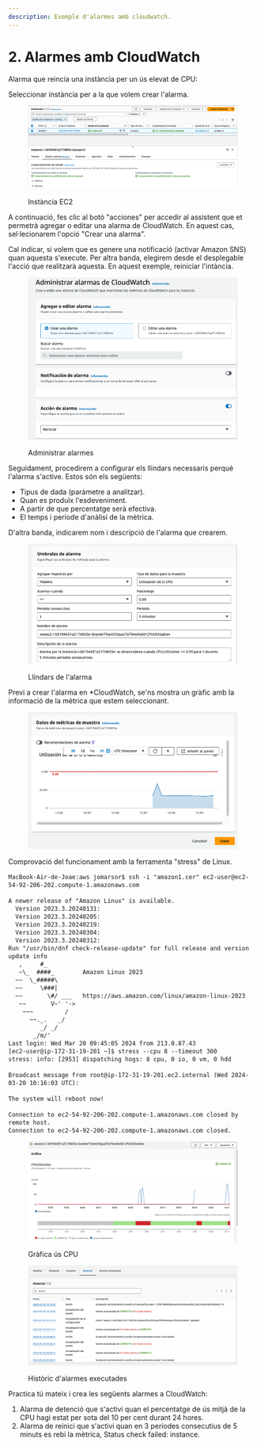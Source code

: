 ```yaml
---
description: Exemple d'alarmes amb cloudwatch.
---
```


# 2. Alarmes amb CloudWatch

Alarma que reincia una instància per un ús elevat de CPU:

Seleccionar instància per a la que volem crear l'alarma.

<figure><img src="../.gitbook/assets/image.png" alt=""><figcaption><p>Instància EC2</p></figcaption></figure>

A continuació, fes clic al botó "acciones" per accedir al assistent que et permetrà agregar o editar una alarma de CloudWatch. En aquest cas, sel·lecionarem l'opció "Crear una alarma".

Cal indicar, si volem que es genere una notificació (activar Amazon SNS) quan aquesta s'execute. Per altra banda, elegirem desde el desplegable l'acció que realitzarà aquesta. En aquest exemple, reiniciar l'intància.

<figure><img src="../.gitbook/assets/image (1).png" alt=""><figcaption><p>Administrar alarmes</p></figcaption></figure>

Seguidament, procedirem a configurar els llindars necessaris perquè l'alarma s'active. Estos són els següents:

* Tipus de dada (paràmetre a analitzar).&#x20;
* Quan es produïx l'esdeveniment.&#x20;
* A partir de que percentatge serà efectiva.&#x20;
* El temps i període d'anàlisi de la mètrica.

D'altra banda, indicarem nom i descripció de l'alarma que crearem.

<figure><img src="../.gitbook/assets/image (2).png" alt=""><figcaption><p>Llindars de l'alarma</p></figcaption></figure>

Previ a crear l'alarma en \*CloudWatch, se'ns mostra un gràfic amb la informació de la mètrica que estem seleccionant.

<figure><img src="../.gitbook/assets/image (3).png" alt=""><figcaption></figcaption></figure>

Comprovació del funcionament amb la ferramenta "stress" de Linux.

```
MacBook-Air-de-Joae:aws jomarsor$ ssh -i "amazon1.cer" ec2-user@ec2-54-92-206-202.compute-1.amazonaws.com

A newer release of "Amazon Linux" is available.
  Version 2023.3.20240131:
  Version 2023.3.20240205:
  Version 2023.3.20240219:
  Version 2023.3.20240304:
  Version 2023.3.20240312:
Run "/usr/bin/dnf check-release-update" for full release and version update info
   ,     #_
   ~\_  ####_        Amazon Linux 2023
  ~~  \_#####\
  ~~     \###|
  ~~       \#/ ___   https://aws.amazon.com/linux/amazon-linux-2023
   ~~       V~' '->
    ~~~         /
      ~~._.   _/
         _/ _/
       _/m/'
Last login: Wed Mar 20 09:45:05 2024 from 213.0.87.43
[ec2-user@ip-172-31-19-201 ~]$ stress --cpu 8 --timeout 300
stress: info: [2953] dispatching hogs: 8 cpu, 0 io, 0 vm, 0 hdd

Broadcast message from root@ip-172-31-19-201.ec2.internal (Wed 2024-03-20 10:16:03 UTC):

The system will reboot now!

Connection to ec2-54-92-206-202.compute-1.amazonaws.com closed by remote host.
Connection to ec2-54-92-206-202.compute-1.amazonaws.com closed.
```

<figure><img src="../.gitbook/assets/image (192).png" alt=""><figcaption><p>Gràfica ús CPU</p></figcaption></figure>

<figure><img src="../.gitbook/assets/image (193).png" alt=""><figcaption><p>Històric d'alarmes executades</p></figcaption></figure>

Practica tú mateix i crea les següents alarmes a CloudWatch:&#x20;

1. Alarma de detenció que s'activi quan el percentatge de ús mitjà de la CPU hagi estat per sota del 10 per cent durant 24 hores.
2. Alarma de reinici que s'activi quan en 3 períodes consecutius de 5 minuts es rebi la mètrica, Status check failed: instance.

